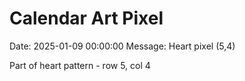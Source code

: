 # Calendar Art Pixel

Date: 2025-01-09 00:00:00
Message: Heart pixel (5,4)

Part of heart pattern - row 5, col 4
